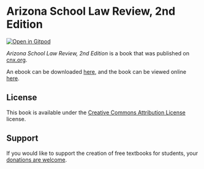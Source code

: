# Arizona School Law Review, 2nd Edition

[![Open in Gitpod](https://gitpod.io/button/open-in-gitpod.svg)](https://gitpod.io/from-referrer/)

_Arizona School Law Review, 2nd Edition_ is a book that was published on [cnx.org](https://cnx.org/).

An ebook can be downloaded [here](https://github.com/cnx-user-books/cnxbook-arizona-school-law-review-2nd-edition/releases/latest), and the book can be viewed online [here](https://github.com/cnx-user-books/cnxbook-arizona-school-law-review-2nd-edition/releases/latest).

## License
This book is available under the [Creative Commons Attribution License](./LICENSE) license.

## Support
If you would like to support the creation of free textbooks for students, your [donations are welcome](https://riceconnect.rice.edu/donation/support-openstax-banner).
